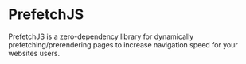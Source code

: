 # PrefetchJS

PrefetchJS is a zero-dependency library for dynamically prefetching/prerendering
pages to increase navigation speed for your websites users. 
